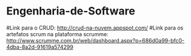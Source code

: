 # Engenharia-de-Software
#Link para o CRUD: http://crud-na-nuvem.appspot.com/
#Link para os artefatos scrum na plataforma scrumme: http://www.scrumme.com.br/web/dashboard.aspx?p=686d0a99-bfc0-4dba-8a2d-91619a574299
